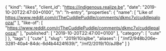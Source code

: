 {
  "kind": "likes",
  "client_id": "https://indigenous.realize.be",
  "date": "2019-10-20T22:47:00+0100",
  "h": "h-entry",
  "properties": {
    "name": [
      "Like of https://www.reddit.com/r/TheCuddlePuddle/comments/dkmc7v/cuddlepalooza/"
    ],
    "like-of": [
      "https://www.reddit.com/r/TheCuddlePuddle/comments/dkmc7v/cuddlepalooza/"
    ],
    "published": [
      "2019-10-20T22:47:00+0100"
    ],
    "category": [
      "cute"
    ]
  },
  "tags": [
    "cute"
  ],
  "slug": "2019/10/ajlbe",
  "aliases": [
    "/mf2/948b206e-3281-40a4-84dc-6d4b4424f639/",
    "/mf2/2019/10/aJlBe"
  ]
}
